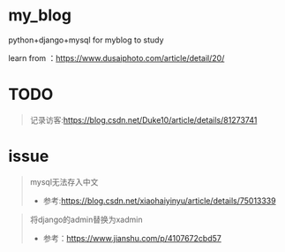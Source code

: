 # my_blog
python+django+mysql for myblog to study

learn from ：https://www.dusaiphoto.com/article/detail/20/

# TODO

> 记录访客:https://blog.csdn.net/Duke10/article/details/81273741


# issue
> mysql无法存入中文
> - 参考:https://blog.csdn.net/xiaohaiyinyu/article/details/75013339

> 将django的admin替换为xadmin
> - 参考：https://www.jianshu.com/p/4107672cbd57